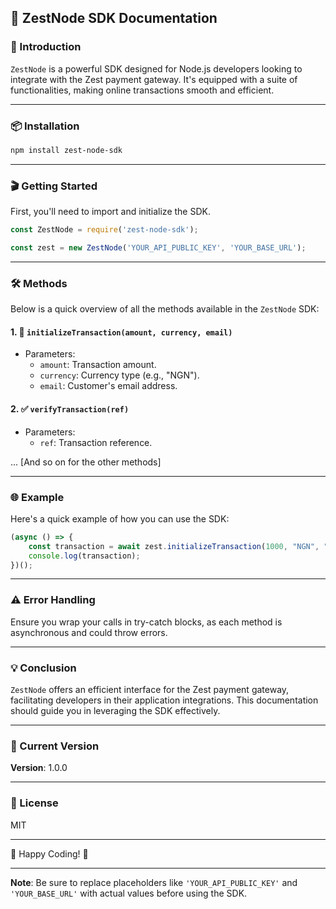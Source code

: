 ## 🚀 ZestNode SDK Documentation

### 🌟 Introduction

`ZestNode` is a powerful SDK designed for Node.js developers looking to integrate with the Zest payment gateway. It's equipped with a suite of functionalities, making online transactions smooth and efficient.

---

### 📦 Installation

```bash
npm install zest-node-sdk
```

---

### 🎬 Getting Started

First, you'll need to import and initialize the SDK.

```javascript
const ZestNode = require('zest-node-sdk');

const zest = new ZestNode('YOUR_API_PUBLIC_KEY', 'YOUR_BASE_URL');
```

---

### 🛠️ Methods

Below is a quick overview of all the methods available in the `ZestNode` SDK:

#### 1. 🔐 `initializeTransaction(amount, currency, email)`

- Parameters:
  - `amount`: Transaction amount.
  - `currency`: Currency type (e.g., "NGN").
  - `email`: Customer's email address.

#### 2. ✅ `verifyTransaction(ref)`

- Parameters:
  - `ref`: Transaction reference.

... [And so on for the other methods]

---

### 🌐 Example

Here's a quick example of how you can use the SDK:

```javascript
(async () => {
    const transaction = await zest.initializeTransaction(1000, "NGN", "example@email.com");
    console.log(transaction);
})();
```

---

### ⚠️ Error Handling

Ensure you wrap your calls in try-catch blocks, as each method is asynchronous and could throw errors.

---

### 💡 Conclusion

`ZestNode` offers an efficient interface for the Zest payment gateway, facilitating developers in their application integrations. This documentation should guide you in leveraging the SDK effectively.

---

### 🎉 Current Version

**Version**: 1.0.0

---

### 💼 License

MIT

---

💖 Happy Coding! 💖

---

**Note**: Be sure to replace placeholders like `'YOUR_API_PUBLIC_KEY'` and `'YOUR_BASE_URL'` with actual values before using the SDK.
